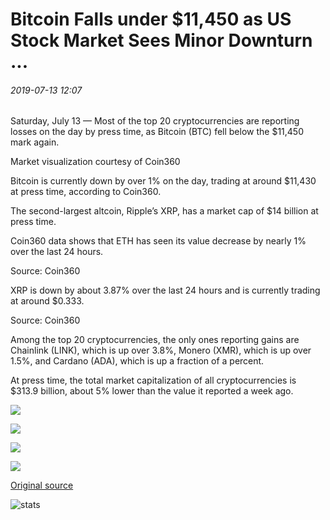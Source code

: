 # Bitcoin Falls under $11,450 as US Stock Market Sees Minor Downturn ...

###### 2019-07-13 12:07

Saturday, July 13 — Most of the top 20 cryptocurrencies are reporting losses on the day by press time, as Bitcoin (BTC) fell below the $11,450 mark again.

Market visualization courtesy of Coin360

Bitcoin is currently down by over 1% on the day, trading at around $11,430 at press time, according to Coin360.

The second-largest altcoin, Ripple’s XRP, has a market cap of $14 billion at press time.

Coin360 data shows that ETH has seen its value decrease by nearly 1% over the last 24 hours.

Source: Coin360

XRP is down by about 3.87% over the last 24 hours and is currently trading at around $0.333.

Source: Coin360

Among the top 20 cryptocurrencies, the only ones reporting gains are Chainlink (LINK), which is up over 3.8%, Monero (XMR), which is up over 1.5%, and Cardano (ADA), which is up a fraction of a percent.

At press time, the total market capitalization of all cryptocurrencies is $313.9 billion, about 5% lower than the value it reported a week ago.

![](https://s3.cointelegraph.com/storage/uploads/view/13476566923b28d22c84d8d1879d6afd.png)

![](https://s3.cointelegraph.com/storage/uploads/view/bf3b357020dab05a6f6d4cbe1d8c1a97.png)

![](https://s3.cointelegraph.com/storage/uploads/view/0d09a205ccfb4047e86d57c455b2b8db.png)

![](https://s3.cointelegraph.com/storage/uploads/view/e4c59c5ee4dd662a8207204554ac7279.png)

[Original source](https://cointelegraph.com/news/bitcoin-falls-under-11-450-as-us-stock-market-sees-minor-downturn)

![stats](https://c.statcounter.com/11760860/0/a89fa40b/1/ "stats")